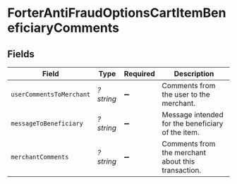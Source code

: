 # ForterAntiFraudOptionsCartItemBeneficiaryComments


## Fields

| Field                                              | Type                                               | Required                                           | Description                                        |
| -------------------------------------------------- | -------------------------------------------------- | -------------------------------------------------- | -------------------------------------------------- |
| `userCommentsToMerchant`                           | *?string*                                          | :heavy_minus_sign:                                 | Comments from the user to the merchant.            |
| `messageToBeneficiary`                             | *?string*                                          | :heavy_minus_sign:                                 | Message intended for the beneficiary of the item.  |
| `merchantComments`                                 | *?string*                                          | :heavy_minus_sign:                                 | Comments from the merchant about this transaction. |